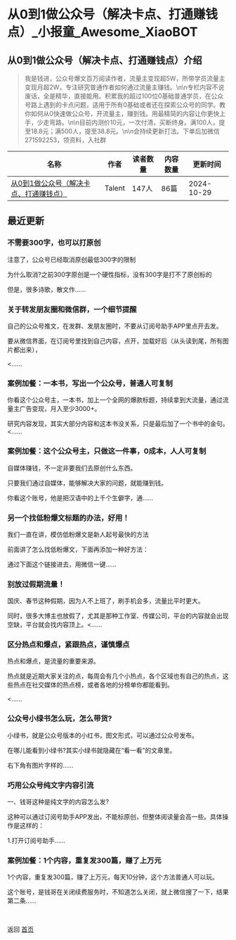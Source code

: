 # 从0到1做公众号（解决卡点、打通赚钱点）_小报童_Awesome_XiaoBOT

## 从0到1做公众号（解决卡点、打通赚钱点）介绍
> 我是钱进，公众号爆文百万阅读作者，流量主变现超5W，所带学员流量主变现月超2W，专注研究普通作者如何通过流量主赚钱。\n\n专栏内容不说废话，全是精华，直接能用。积累我的超过100位0基础普通学员，在公众号路上遇到的卡点问题，适用于所有0基础或者还在探索公众号的同学。教你如何从0快速做公众号，开流量主，赚到钱。用最精简的内容让你更快上手，少走弯路。\n\n目前内测价10元，一次付清，买断终身。满100人，提至18.8元；满500人，提至38.8元。\n\n会持续更新打法。下单后加微信  
271592253，领资料，入社群  
  


|名称|作者|读者数量|内容数量|更新时间|
|---|---|---|---|---|
|[从0到1做公众号（解决卡点、打通赚钱点）](https://xiaobot.net/p/gzh696?refer=0b133df9-27dc-423b-8101-639049001c13)|Talent|147人|86篇|2024-10-29|

## 最近更新
### 不需要300字，也可以打原创

注意了，公众号已经取消原创最低300字的限制

为什么取消?之前300字原创是一个硬性指标，没有300字是打不了原创标的

但是，很多诗歌，散文作......

### 关于转发朋友圈和微信群，一个细节提醒

自己的公众号推文，在发群、发朋友圈时，不要从订阅号助手APP里点开去发。

要从微信界面，在订阅号里找到自己内容，点开，加载好后（从头读到尾，所有图片都出来），

<......

### 案例加餐：一本书，写出一个公众号，普通人可复制

你看这个公众号主，一本书，加上一个全网的爆款标题，持续拿到大流量，通过流量主广告变现，月入至少3000+。

研究内容发现，其实大部分内容和这本书没关系，只是最后加了一个书中的金句。<......

### 案例加餐：这个公众号主，只做这一件事，0成本，人人可复制

自媒体赚钱，不一定非要我们去原创什么东西。

只要我们通过自媒体，能够解决大家的问题，就能赚到钱。

你看这个账号，他是把汉语中的上千个生僻字，通......

### 另一个找低粉爆文标题的办法，好用！

我们一直在讲，模仿低粉爆文是新人起号最快的方法

前面讲了怎么找低粉爆文，下面再添加一种好方法：

通过下面这个链接进去，用微信一键......

### 别放过假期流量！

国庆、春节这种假期，因为人不上班了，刷手机会多，流量比平时更大。

同时，很多大博主也放假了，尤其是那种工作室、传媒公司，平台的内容就会出现空缺，平台就会找内容顶上。<......

### 区分热点和爆点，紧跟热点，谨慎爆点

热点和爆点，是流量的重要来源。

热点就是近期大家关注的点，每周会有几个小热点，各个区域也有自己的热点，这些热点在社交媒体的热点榜，或者各地的分榜单你都能看到。

<......

### 公众号小绿书怎么玩，怎么带货?

小绿书，就是公众号版本的小红书，图文形式，可以通过公众号发布。

在哪儿能看到小绿书?其实小绿书就隐藏在“看一看”的文章里。

右下角有图片字样的......

### 巧用公众号纯文字内容引流

一、钱哥这种是纯文字的内容怎么发?

这种可以通过订阅号助手APP发出，不能标原创，但整体阅读量会高一些。具体操作是这样的：

1.打开订阅号助手......

### 案例加餐：1个内容，重复发300篇，赚了上万元

1个内容，重复发300篇，赚了上万元，每天10分钟，这个方法普通人可以玩。

这个账号，是钱哥在关闭续费服务时，不知道怎么关闭，就上微信搜了一下，结果第二条......


<a href="https://github.com/Reno9527/awesome-xiaobot" style="color: white; text-decoration: none;">awesome-xiaobot</a>

返回 [首页](../README.md)
